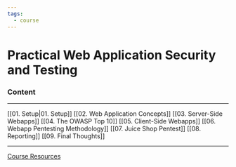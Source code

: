 ```yaml
---
tags:
  - course
---
```

# Practical Web Application Security and Testing

### Content
---
[[01. Setup|01. Setup]]
[[02. Web Application Concepts]]
[[03. Server-Side Webapps]]
[[04. The OWASP Top 10]]
[[05. Client-Side Webapps]]
[[06. Webapp Pentesting Methodology]]
[[07. Juice Shop Pentest]]
[[08. Reporting]]
[[09. Final Thoughts]]


---

[Course Resources](https://github.com/mttaggart/pwst-resources)
